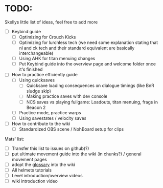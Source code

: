 # TODO:

Skellys little list of ideas, feel free to add more

* [ ] Keybind guide
  * [ ] Optimizing for Crouch Kicks
  * [ ] Optimizing for lurchless tech (we need some explanation stating that nl and ck tech and their standard equivalent are basically interchangeable)
  * [ ] Using AHK for titan menuing changes
  * [ ] Put Keybind guide into the overview page and welcome folder once it's finished
* [ ] How to practice efficiently guide
  * [ ] Using quicksaves
    * [ ] Quicksave loading consequences on dialogue timings (like BnR sludge skip)
    * [ ] Making practice saves with dev console
    * [ ] NCS saves vs playing fullgame: Loadouts, titan menuing, frags in Beacon 2
  * [ ] Practice mode, practice warps
  * [ ] Using savestates / velocity saves
* [ ] How to contribute to the wiki
  * [ ] Standardized OBS scene / NohBoard setup for clips

Mats' list:

* [ ] Transfer this list to issues on github(?)
* [ ] put ultimate movement guide into the wiki (in chunks?) / general movement pages
* [ ] adopt the [glossary](https://docs.google.com/document/d/1dk5ScogQeL3QTuu-SaG-4zdsouwy1Z2fUYeS0A4niOI/edit) into the wiki
* [ ] All helmets tutorials
* [ ] Level introduction/overview videos
* [ ] wiki introduction video